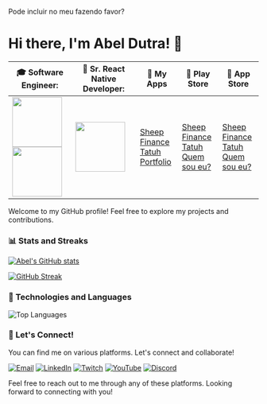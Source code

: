 Pode incluir no meu fazendo favor?

# Hi there, I'm Abel Dutra! 👋

| 🎓 Software Engineer: | 💼 Sr. React Native Developer: | 📱 My Apps | 🤖 Play Store | 🍎 App Store |
|-|-|-|-|-|
| <img src='https://seeklogo.com/images/U/utfpr-universidade-tecnologica-federal-do-parana-logo-6CF2B55F31-seeklogo.com.png' width='100'> <img src='https://static.wixstatic.com/media/cfef1d_c5ca72d67d3f46aa813f50567f474bc7~mv2.png/v1/fill/w_420,h_354,al_c,lg_1,q_85,enc_avif,quality_auto/logo-puc-removebg-preview.png' width='100'> | <img src='https://play-lh.googleusercontent.com/ov0FQXnvAZvcZF_0gibToeXO4d6EoD_tHAyQPDHpuICAFuhDB2zJ1KSkaxI4XokYNtk=w600-h300-pc0xffffff-pd' width='100'> |  [Sheep Finance](https://sheepfinance.com) <br/>  [Tatuh](https://tatuh.app) <br/> [Portfolio](https://abeldutraui.me)| [Sheep Finance](https://play.google.com/store/apps/details?id=com.b13.sheep.finance) <br/> [Tatuh](https://play.google.com/store/apps/details?id=com.b13soft.tatuh) <br/> [Quem sou eu?](https://play.google.com/store/apps/details?id=com.abelb13.whoami) | [Sheep Finance](https://apps.apple.com/us/app/sheep-finance/id1643414738) <br/> [Tatuh](https://apps.apple.com/us/app/tatuh/id6461163037) <br/> [Quem sou eu?](https://apps.apple.com/us/app/quem-sou-eu-quiz/id6740008221) |

Welcome to my GitHub profile! Feel free to explore my projects and contributions.

### 📊 Stats and Streaks
[![Abel's GitHub stats](https://github-readme-stats.vercel.app/api?username=abel13&theme=radical&show_icons=true)](https://github.com/abel13)

[![GitHub Streak](https://github-readme-streak-stats.herokuapp.com/?user=abel13&theme=radical)](https://github.com/abel13)

### 🔧 Technologies and Languages
![Top Languages](https://github-readme-stats.vercel.app/api/top-langs/?username=abel13&theme=radical&layout=compact)

### 🚀 Let's Connect!
You can find me on various platforms. Let's connect and collaborate!

[![Email](https://img.shields.io/badge/Email-abel.o.d%40outlook.com-blue?style=for-the-badge&logo=gmail)](mailto:abd.o.d@outlook.com)
[![LinkedIn](https://img.shields.io/badge/LinkedIn-abeldutra-blue?style=for-the-badge&logo=linkedin)](https://www.linkedin.com/in/abeldutra)
[![Twitch](https://img.shields.io/badge/Twitch-abeldutraui-purple?style=for-the-badge&logo=twitch)](https://www.twitch.tv/abeldutraui)
[![YouTube](https://img.shields.io/badge/YouTube-abeldutraui-red?style=for-the-badge&logo=youtube)](https://youtube.com/@abeldutraui)
[![Discord](https://img.shields.io/badge/Discord-AbelDutra-lightblue?style=for-the-badge&logo=discord)](https://discord.com/channels/@me/219413487846293504)

Feel free to reach out to me through any of these platforms. Looking forward to connecting with you!
